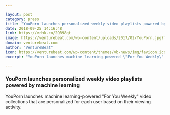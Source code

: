 ```yaml
---

layout: post
category: press
title: "YouPorn launches personalized weekly video playlists powered by machine learning"
date: 2018-09-25 14:16:48
link: https://vrhk.co/2QR98qt
image: https://venturebeat.com/wp-content/uploads/2017/02/YouPorn.jpg?fit=1944%2C1116&strip=all
domain: venturebeat.com
author: "VentureBeat"
icon: https://venturebeat.com/wp-content/themes/vb-news/img/favicon.ico
excerpt: "YouPorn launches machine learning-powered \"For You Weekly\" video collections that are personalized for each user based on their viewing activity."

---
```


### YouPorn launches personalized weekly video playlists powered by machine learning

YouPorn launches machine learning-powered "For You Weekly" video collections that are personalized for each user based on their viewing activity.